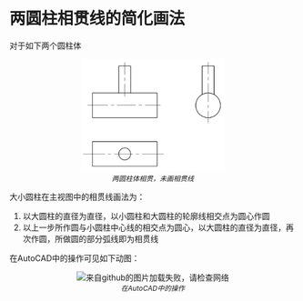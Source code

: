 # 两圆柱相贯线的简化画法

对于如下两个圆柱体


<div align=center>
    <div style="width: 50%;">			<!--块级封装-->
        <center>	<!--将图片和文字居中-->
        <img src="https://raw.githubusercontent.com/lyy1119/Imgs/main/img/20240930214456.png"
            alt="来自github的图片加载失败，请检查网络"/>
        <br>		<!--换行-->
        <div style="font-size: 12px;font-style:italic;">两圆柱体相贯，未画相贯线</div>	<!--标题-->
        </center>
    </div>
</div>

  
大小圆柱在主视图中的相贯线画法为：  
1. 以大圆柱的直径为直径，以小圆柱和大圆柱的轮廓线相交点为圆心作圆
2. 以上一步所作圆与小圆柱中心线的相交点为圆心，以大圆柱的直径为直径，再次作圆，所做圆的部分弧线即为相贯线
  
在AutoCAD中的操作可见如下动图：  
<div align=center>
    <div style="width: 80%;">			<!--块级封装-->
        <center>	<!--将图片和文字居中-->
        <img src="https://raw.githubusercontent.com/lyy1119/Imgs/main/img/Capturer_2024-09-30_220535_559.gif"
            alt="来自github的图片加载失败，请检查网络"/>
        <br>		<!--换行-->
        <div style="font-size: 12px;font-style:italic;">在AutoCAD中的操作</div>	<!--标题-->
        </center>
    </div>
</div>